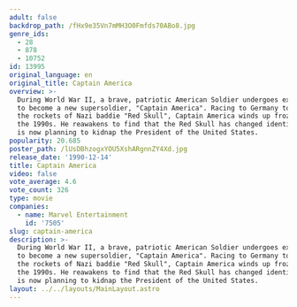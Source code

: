 ```yaml
---
adult: false
backdrop_path: /fHx9e35Vn7mMH3O0Fmfds70ABo8.jpg
genre_ids:
  - 28
  - 878
  - 10752
id: 13995
original_language: en
original_title: Captain America
overview: >-
  During World War II, a brave, patriotic American Soldier undergoes experiments
  to become a new supersoldier, "Captain America". Racing to Germany to sabotage
  the rockets of Nazi baddie "Red Skull", Captain America winds up frozen until
  the 1990s. He reawakens to find that the Red Skull has changed identities and
  is now planning to kidnap the President of the United States.
popularity: 20.685
poster_path: /lUsDBhzogxYOU5XshARgnnZY4Xd.jpg
release_date: '1990-12-14'
title: Captain America
video: false
vote_average: 4.6
vote_count: 326
type: movie
companies:
  - name: Marvel Entertainment
    id: '7505'
slug: captain-america
description: >-
  During World War II, a brave, patriotic American Soldier undergoes experiments
  to become a new supersoldier, "Captain America". Racing to Germany to sabotage
  the rockets of Nazi baddie "Red Skull", Captain America winds up frozen until
  the 1990s. He reawakens to find that the Red Skull has changed identities and
  is now planning to kidnap the President of the United States.
layout: ../../layouts/MainLayout.astro
---
```



